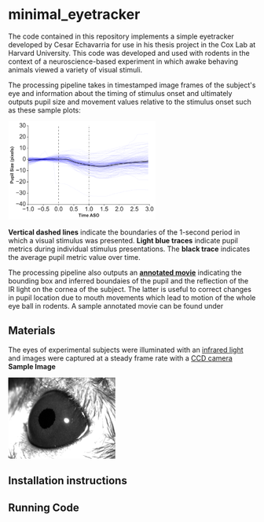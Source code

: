 # minimal_eyetracker

The code contained in this repository implements a simple eyetracker developed by Cesar Echavarria for use in his thesis project in the Cox Lab at Harvard University. This code was developed and used with rodents in the context of a neuroscience-based experiment in which awake behaving animals viewed a variety of visual stimuli. 

The processing pipeline takes in timestamped image frames of the subject's eye and information about the timing of stimulus onset and ultimately outputs pupil size and movement values relative to the stimulus onset such as these sample plots:

<img src="./sample_output/plots/parsed_timecourse/parsed_pupil_size_vs_time.png" width = "300" height = "200">

**Vertical dashed lines** indicate the boundaries of the 1-second period in which a visual stimulus was presented. **Light blue traces** indicate pupil metrics during individual stimulus presentations. The **black trace** indicates the average pupil metric value over time.


The processing pipeline also outputs an [**annotated movie**](./sample_output/movie) indicating the bounding box and inferred boundaies of the pupil and the reflection of the IR light on the cornea of the subject. The latter is useful to correct changes in pupil location due to mouth movements which lead to motion of the whole eye ball in rodents. A sample annotated movie can be found under 



## Materials

 The eyes of experimental subjects were illuminated with an [infrared light](https://www.amazon.com/Waterproof-Illuminator-Vision-Outdoor-Security/dp/B07NZ97VY4/ref=sr_1_19?_encoding=UTF8&c=ts&dchild=1&keywords=IR+Illuminators&qid=1621026769&s=security-surveillance&sr=1-19&ts_id=7161095011) and images were captured at a steady frame rate with a [CCD camera](https://www.alliedvision.com/en/products/cameras/detail/Manta/G-033.html)
\
 **Sample Image**

 <img src="./sample_data/frames/1.png" width = "218" height = "165">

## Installation instructions

## Running Code